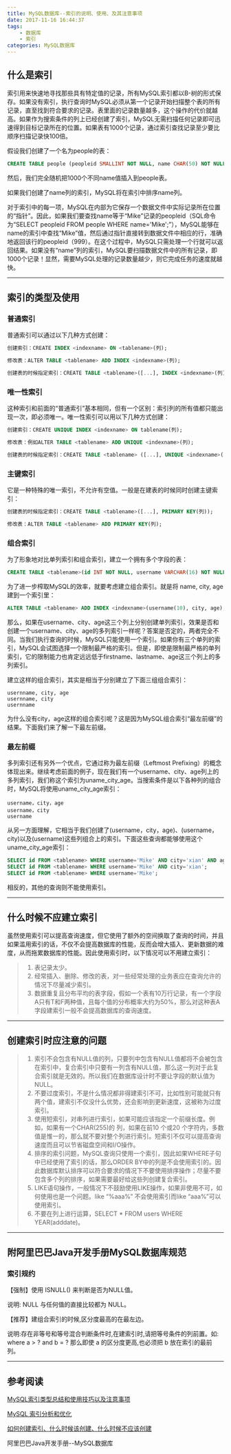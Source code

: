 ```yaml
---
title: MySQL数据库--索引的说明、使用、及其注意事项
date: 2017-11-16 16:44:37
tags:
    - 数据库
    - 索引
categories: MySQL数据库
---
```


## **什么是索引**

索引用来快速地寻找那些具有特定值的记录，所有MySQL索引都以B-树的形式保存。如果没有索引，执行查询时MySQL必须从第一个记录开始扫描整个表的所有记录，直至找到符合要求的记录。表里面的记录数量越多，这个操作的代价就越高。如果作为搜索条件的列上已经创建了索引，MySQL无需扫描任何记录即可迅速得到目标记录所在的位置。如果表有1000个记录，通过索引查找记录至少要比顺序扫描记录快100倍。

假设我们创建了一个名为people的表：

```sql
CREATE TABLE people (peopleid SMALLINT NOT NULL, name CHAR(50) NOT NULL);
```

然后，我们完全随机把1000个不同name值插入到people表。

如果我们创建了name列的索引，MySQL将在索引中排序name列。

对于索引中的每一项，MySQL在内部为它保存一个数据文件中实际记录所在位置的“指针”。因此，如果我们要查找name等于“Mike”记录的peopleid（SQL命令为“SELECT peopleid FROM people WHERE name='Mike';”），MySQL能够在name的索引中查找“Mike”值，然后通过指针直接转到数据文件中相应的行，准确地返回该行的peopleid（999）。在这个过程中，MySQL只需处理一个行就可以返回结果。如果没有“name”列的索引，MySQL要扫描数据文件中的所有记录，即1000个记录！显然，需要MySQL处理的记录数量越少，则它完成任务的速度就越快。


----------
## **索引的类型及使用**
### **普通索引**

普通索引可以通过以下几种方式创建：

```sql
创建索引：CREATE INDEX <indexname> ON <tablename>(列);

修改表：ALTER TABLE <tablename> ADD INDEX <indexname>(列);

创建表的时候指定索引：CREATE TABLE <tablename>([...], INDEX <indexname>(列));
```

### **唯一性索引**

这种索引和前面的“普通索引”基本相同，但有一个区别：索引列的所有值都只能出现一次，即必须唯一。唯一性索引可以用以下几种方式创建：

```sql
创建索引：CREATE UNIQUE INDEX <indexname> ON tablename(列);

修改表：例如ALTER TABLE <tablename> ADD UNIQUE <indexname>(列);

创建表的时候指定索引：CREATE TABLE <tablename> ([...], UNIQUE <indexname>(列));
```

### **主键索引**

它是一种特殊的唯一索引，不允许有空值。一般是在建表的时候同时创建主键索引：

```sql
创建表的时候指定索引：CREATE TABLE <tablename>([...], PRIMARY KEY(列)); 

修改表：ALTER TABLE <tablename> ADD PRIMARY KEY(列);
```

### **组合索引**

为了形象地对比单列索引和组合索引，建立一个拥有多个字段的表：

```sql
CREATE TABLE <tablename>(id INT NOT NULL, username VARCHAR(16) NOT NULL, city VARCHAR(50) NOT NULL, age INT NOT NULL); 
```

为了进一步榨取MySQL的效率，就要考虑建立组合索引。就是将 name, city, age建到一个索引里：

```sql
ALTER TABLE <tablename> ADD INDEX <indexname>(username(10), city, age);
```

那么，如果在username、city、age这三个列上分别创建单列索引，效果是否和创建一个username、city、age的多列索引一样呢？答案是否定的，两者完全不同。当我们执行查询的时候，MySQL只能使用一个索引。如果你有三个单列的索引，MySQL会试图选择一个限制最严格的索引。但是，即使是限制最严格的单列索引，它的限制能力也肯定远远低于firstname、lastname、age这三个列上的多列索引。

建立这样的组合索引，其实是相当于分别建立了下面三组组合索引：

```
usernname, city, age
usernname, city
usernname
```

为什么没有city，age这样的组合索引呢？这是因为MySQL组合索引“最左前缀”的结果。下面我们来了解一下最左前缀。

### **最左前缀**

多列索引还有另外一个优点，它通过称为最左前缀（Leftmost Prefixing）的概念体现出来。继续考虑前面的例子，现在我们有一个username、city、age列上的多列索引，我们称这个索引为uname_city_age。当搜索条件是以下各种列的组合时，MySQL将使用uname_city_age索引：

```
username，city，age
username，city
username
```

从另一方面理解，它相当于我们创建了(username，city，age)、(username，city)以及(username)这些列组合上的索引。下面这些查询都能够使用这个uname_city_age索引：

```sql
SELECT id FROM <tablename> WHERE username='Mike' AND city='xian' AND age='17';
SELECT id FROM <tablename> WHERE username='Mike' AND city='xian';
SELECT id FROM <tablename> WHERE username='Mike';
```

相反的，其他的查询则不能使用索引。


----------
## **什么时候不应建立索引**

虽然使用索引可以提高查询速度，但它使用了额外的空间换取了查询的时间，并且如果滥用索引的话，不仅不会提高数据库的性能，反而会增大插入、更新数据的难度，从而拖累数据库的性能。因此使用索引时，以下情况可以不用建立索引：

> 1. 表记录太少。
> 2. 经常插入、删除、修改的表，对一些经常处理的业务表应在查询允许的情况下尽量减少索引。
> 3. 数据重复且分布平均的表字段，假如一个表有10万行记录，有一个字段A只有T和F两种值，且每个值的分布概率大约为50%，那么对这种表A字段建索引一般不会提高数据库的查询速度。


----------
## **创建索引时应注意的问题**

> 1. 索引不会包含有NULL值的列，只要列中包含有NULL值都将不会被包含在索引中，复合索引中只要有一列含有NULL值，那么这一列对于此复合索引就是无效的。所以我们在数据库设计时不要让字段的默认值为NULL。
> 2. 不要过度索引，不是什么情况都非得建索引不可，比如性别可能就只有两个值，建索引不仅没什么优势，还会影响到更新速度，这被称为过度索引。
> 3. 使用短索引，对串列进行索引，如果可能应该指定一个前缀长度。例如，如果有一个CHAR(255)的 列，如果在前10 个或20 个字符内，多数值是惟一的，那么就不要对整个列进行索引。短索引不仅可以提高查询速度而且可以节省磁盘空间和I/O操作。
> 4. 排序的索引问题，MySQL查询只使用一个索引，因此如果WHERE子句中已经使用了索引的话，那么ORDER BY中的列是不会使用索引的。因此数据库默认排序可以符合要求的情况下不要使用排序操作；尽量不要包含多个列的排序，如果需要最好给这些列创建复合索引。
> 5. LIKE语句操作，一般情况下不鼓励使用LIKE操作，如果非使用不可，如何使用也是一个问题。like “%aaa%” 不会使用索引而like “aaa%”可以使用索引。
> 6. 不要在列上进行运算，SELECT * FROM users WHERE YEAR(adddate)。


----------
## **附阿里巴巴Java开发手册MySQL数据库规范**
### **索引规约**

【强制】使用 ISNULL() 来判断是否为NULL值。

说明: NULL 与任何值的直接比较都为 NULL。

【推荐】建组合索引的时候,区分度最高的在最左边。

说明:存在非等号和等号混合判断条件时,在建索引时,请把等号条件的列前置。如: where a > ? and b = ? 那么即使 a 的区分度更高,也必须把 b 放在索引的最前列。


----------
## **参考阅读**

[MySQL索引类型总结和使用技巧以及注意事项](http://www.jb51.net/article/49346.htm)

[MySQL 索引分析和优化](http://www.jb51.net/article/5052.htm)

[如何创建索引、什么时候该创建、什么时候不应该创建](http://blog.csdn.net/xyh94233/article/details/6935669)

阿里巴巴Java开发手册--MySQL数据库